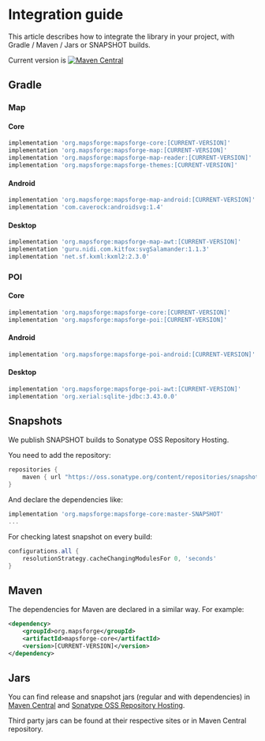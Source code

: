 # Integration guide

This article describes how to integrate the library in your project, with Gradle / Maven / Jars or SNAPSHOT builds.

Current version is [![Maven Central](https://img.shields.io/maven-central/v/org.mapsforge/mapsforge-core.svg)](https://repo1.maven.org/maven2/org/mapsforge/)

## Gradle

### Map

#### Core
```groovy
implementation 'org.mapsforge:mapsforge-core:[CURRENT-VERSION]'
implementation 'org.mapsforge:mapsforge-map:[CURRENT-VERSION]'
implementation 'org.mapsforge:mapsforge-map-reader:[CURRENT-VERSION]'
implementation 'org.mapsforge:mapsforge-themes:[CURRENT-VERSION]'
```

#### Android
```groovy
implementation 'org.mapsforge:mapsforge-map-android:[CURRENT-VERSION]'
implementation 'com.caverock:androidsvg:1.4'
```

#### Desktop
```groovy
implementation 'org.mapsforge:mapsforge-map-awt:[CURRENT-VERSION]'
implementation 'guru.nidi.com.kitfox:svgSalamander:1.1.3'
implementation 'net.sf.kxml:kxml2:2.3.0'
```

### POI

#### Core
```groovy
implementation 'org.mapsforge:mapsforge-core:[CURRENT-VERSION]'
implementation 'org.mapsforge:mapsforge-poi:[CURRENT-VERSION]'
```

#### Android
```groovy
implementation 'org.mapsforge:mapsforge-poi-android:[CURRENT-VERSION]'
```

#### Desktop
```groovy
implementation 'org.mapsforge:mapsforge-poi-awt:[CURRENT-VERSION]'
implementation 'org.xerial:sqlite-jdbc:3.43.0.0'
```

## Snapshots

We publish SNAPSHOT builds to Sonatype OSS Repository Hosting.

You need to add the repository:
```groovy
repositories {
    maven { url "https://oss.sonatype.org/content/repositories/snapshots/" }
}
```

And declare the dependencies like:
```groovy
implementation 'org.mapsforge:mapsforge-core:master-SNAPSHOT'
...
```

For checking latest snapshot on every build:
```groovy
configurations.all {
    resolutionStrategy.cacheChangingModulesFor 0, 'seconds'
}
```

## Maven

The dependencies for Maven are declared in a similar way. For example:

```xml
<dependency>
    <groupId>org.mapsforge</groupId>
    <artifactId>mapsforge-core</artifactId>
    <version>[CURRENT-VERSION]</version>
</dependency>
```

## Jars

You can find release and snapshot jars (regular and with dependencies) in [Maven Central](https://repo1.maven.org/maven2/org/mapsforge/) and [Sonatype OSS Repository Hosting](https://oss.sonatype.org/content/repositories/snapshots/org/mapsforge/).

Third party jars can be found at their respective sites or in Maven Central repository.

